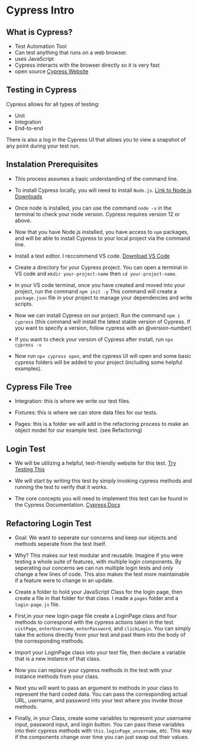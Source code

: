# Cypress Intro

## What is Cypress?

- Test Automation Tool
- Can test anything that runs on a web browser.
- uses JavaScript
- Cypress interacts with the browser directly so it is very fast
- open source
[Cypress Website](https://www.cypress.io/)

## Testing in Cypress

Cypress allows for all types of testing:
- Unit
- Integration
- End-to-end

There is also a log in the Cypress UI that allows you to view a snapshot of any point during your test run.

## Instalation Prerequisites 

- This process assumes a basic understanding of the command line. 

- To install Cypress locally, you will need to install `Node.js`.  [Link to Node.js Downloads](https://nodejs.org/en/download/)

- Once node is installed, you can use the command `node -v` in the terminal to check your node version.  Cypress requires version 12 or above.

- Now that you have Node.js installed, you have access to `npm` packages, and will be able to install Cypress to your local project via the command line.

- Install a text editor.  I reccommend VS code. [Download VS Code](https://code.visualstudio.com/download)

- Create a directory for your Cypress project.  You can open a terminal in VS code and `mkdir your-project-name` then `cd your-project-name`. 

- In your VS code terminal, once you have created and moved into your project, run the command `npm init -y`
This command will create a `package.json` file in your project to manage your dependencies and write scripts.

- Now we can install Cypress on our project. Run the command `npm i cypress` 
(this command will install the latest stable version of Cypress. If you want to specify a version, follow cypress with an @version-number)

- If you want to check your version of Cypress after install, run `npx cypress -v`

- Now run `npx cypress open`, and the cypress UI will open and some basic cypress folders will be added to your project (including some helpful examples).

## Cypress File Tree

- Integration: this is where we write our test files.

- Fixtures: this is where we can store data files for our tests.

- Pages: this is a folder we will add in the refactoring process to make an object model for our example test.
(see Refactoring)

## Login Test
- We will be utilizing a helpful, test-friendly website for this test.
[Try Testing This](https://trytestingthis.netlify.app/)

- We will start by writing this test by simply invoking cypress methods and running the test to verify that it works.

- The core concepts you will need to implement this test can be found in the Cypress Documentation.
[Cypress Docs](https://docs.cypress.io/guides/core-concepts/introduction-to-cypress)

## Refactoring Login Test

- Goal: We want to seperate our concerns and keep our objects and methods seperate from the test itself.

- Why?  This makes our test modular and reusable.  Imagine if you were testing a whole suite of features, with multiple login components. By seperating our concerns we can run multiple login tests and only change a few lines of code. This also makes the test more maintainable if a feature were to change in an update.

- Create a folder to hold your JavaScript Class for the login page, then create a file in that folder for that class.
I made a `pages` folder and a `login-page.js` file.

- First,in your new login-page file create a LoginPage class and four methods to correspond with the cypress actions taken in the test `vistPage`, `enterUsername`, `enterPassword`, and `clickLogin`.  You can simply take the actions directly from your test and past them into the body of the corresponding methods. 

- Import your LoginPage class into your test file, then declare a variable that is a new instance of that class.

- Now you can replace your cypress methods in the test with your instance methods from your class. 

- Next you will want to pass an argument to methods in your class to represent the hard coded data. You can pass the corresponding actual URL, username, and password into your test where you invoke those methods.

- Finally, in your Class, create some variables to represent your username input, password input, and login button. You can pass these variables into their cypress methods with `this.loginPage_unsername`, etc.  This way if the components change over time you can just swap out their values. 





